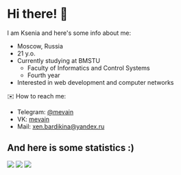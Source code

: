 # Hi there! 🎀

I am Ksenia and here's some info about me: 
* Moscow, Russia
* 21 y.o.
* Currently studying at BMSTU
  * Faculty of Informatics and Control Systems
  * Fourth year
* Interested in web development and computer networks

✉️ How to reach me:
* Telegram: [@mevain](https://t.me/mevain)  
* VK: [mevain](https://vk.com/mevain)  
* Mail: xen.bardikina@yandex.ru 

## And here is some statistics :)
![](https://github-profile-summary-cards.vercel.app/api/cards/profile-details?username=mevain&theme=tokyonight)
![](https://github-profile-summary-cards.vercel.app/api/cards/repos-per-language?username=mevain&theme=tokyonight)
![](https://github-profile-summary-cards.vercel.app/api/cards/stats?username=mevain&theme=tokyonight)



